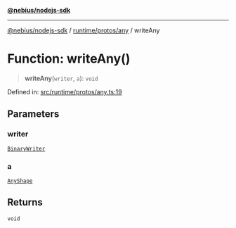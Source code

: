 [**@nebius/nodejs-sdk**](../../../../README.md)

---

[@nebius/nodejs-sdk](../../../../README.md) / [runtime/protos/any](../README.md) / writeAny

# Function: writeAny()

> **writeAny**(`writer`, `a`): `void`

Defined in: [src/runtime/protos/any.ts:19](https://github.com/nebius/nodejs-sdk/blob/2ec552fb564ad8fdbf78c4eb6e73ce9101501e8a/src/runtime/protos/any.ts#L19)

## Parameters

### writer

[`BinaryWriter`](../../core/classes/BinaryWriter.md)

### a

[`AnyShape`](../type-aliases/AnyShape.md)

## Returns

`void`
